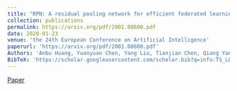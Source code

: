 ```yaml
---
title: "RPN: A residual pooling network for efficient federated learning"
collection: publications
permalink: https://arxiv.org/pdf/2001.08600.pdf
date: 2020-01-23
venue: 'the 24th European Conference on Artificial Intelligence'
paperurl: 'https://arxiv.org/pdf/2001.08600.pdf'
Authors: 'Anbu Huang, Yuanyuan Chen, Yang Liu, Tianjian Chen, Qiang Yang'
BibTeX: 'https://scholar.googleusercontent.com/scholar.bib?q=info:TS_LLEmAMmUJ:scholar.google.com/&amp;output=citation&amp;scisdr=CgXm6896EMLiod5jLxo:AAGBfm0AAAAAYjFmNxqFWGAHsttXgU1s-jKgl_9hT8_M&amp;scisig=AAGBfm0AAAAAYjFmN2IrnlNvrjnevPDHnfgKC9rDgs8s&amp;scisf=4&amp;ct=citation&amp;cd=-1&amp;hl=zh-CN&amp;scfhb=1'
---
```


<a href='https://arxiv.org/pdf/2001.08600.pdf'>Paper</a>
